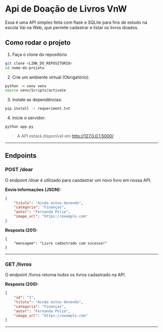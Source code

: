 # Api de Doação de Livros VnW

Essa é uma API simples feita com flask e SQLite para fins de estudo na escola Vai na Web, que permite cadastrar e listar os livros doados.

## Como rodar o projeto

1. Faça o clone do repositório
``` bash
git clone <LINK_DO_REPOSITORIO>
cd nome-do-projeto
```

2. Crie um ambiente virtual (Obrigatório):
```bash
python -m venv venv
source venv/Scripts/activate
```

3. Instale as dependências:
```bash
pip install -r requeriment.txt
```

4. Inicie o servidor:
```bash
python app.py
```

> A API estará disponível em http://127.0.0.1:5000/

---

## Endpoints

### POST /doar

O endpoint /doar é utilizado para casdastrar um novo livro em nossa API.

**Envio informações (JSON):**
```json
{
    "titulo": "Ainda estou devendo",
    "categoria": "Finanças",
    "autor": "Fernanda Polia",
    "image_url": "https://exemplo.com"
}
```

**Resposta (201):**
```jason
{
    "mensagem": "Livro cadastrado com sucesso!"
}
```

---

### GET /livros

O endpoint /livros retorna todos os livros cadastrado na API.

**Resposta (200):**
```json
{
    "id": "1",
    "titulo": "Ainda estou devendo",
    "categoria": "Finanças",
    "autor": "Fernanda Polia",
    "image_url": "https://exemplo.com"
}
```

---